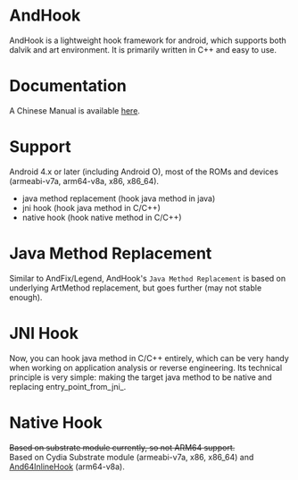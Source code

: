# AndHook
AndHook is a lightweight hook framework for android, which supports both dalvik and art environment. It is primarily written in C++ and easy to use.  

# Documentation
A Chinese Manual is available [here](https://github.com/rrrfff/AndHook/tree/master/docs).   

# Support
Android 4.x or later (including Android O), most of the ROMs and devices (armeabi-v7a, arm64-v8a, x86, x86_64).
- java method replacement (hook java method in java)
- jni hook (hook java method in C/C++)
- native hook (hook native method in C/C++)

# Java Method Replacement
Similar to AndFix/Legend, AndHook's `Java Method Replacement` is based on underlying ArtMethod replacement, but goes further (may not stable enough).  

# JNI Hook
Now, you can hook java method in C/C++ entirely, which can be very handy when working on application analysis or reverse engineering. Its technical principle is very simple: making the target java method to be native and replacing entry_point_from_jni_.  

# Native Hook
~~Based on substrate module currently, so not ARM64 support.~~   
Based on Cydia Substrate module (armeabi-v7a, x86, x86_64) and [And64InlineHook](https://github.com/rrrfff/And64InlineHook) (arm64-v8a).   
